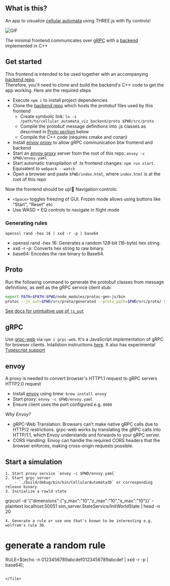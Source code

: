 ## What is this? 

An app to visualize [cellular automata](https://en.wikipedia.org/wiki/Cellular_automaton) using THREE.js with fly controls!

![GIF](https://github.com/lilfelix/cellular_automata_viz_frontend/blob/gif-upload/cell_automata_3D_viz.gif)

The minimal frontend communicates over [gRPC](https://grpc.io/) with a [backend](https://github.com/lilfelix/cellular_automata_viz_backend) implemented in C++

## Get started
This frontend is intended to be used together with an accompanying [backend repo](https://github.com/lilfelix/cellular_automata_viz_backend).  
Therefore, you'll need to clone and build the backend's C++ code to get the app working. Here are the required steps

- Execute `npm i` to install project dependencies
- Clone the [backend repo](https://github.com/lilfelix/cellular_automata_viz_backend/tree/main/src) which hosts the protobuf files used by this frontend
    - Create symbolic link: `ln -s /path/to/cellular_automata_viz_backend/proto $PWD/src/proto`
    - Compile the protobuf message definitions into .js classes as descrined in [Proto section](#proto) below
    - Compile the C++ code (requires cmake and conan)
- Install [envoy proxy](https://www.envoyproxy.io/) to allow gRPC communication btw frontend and backend
- Start an [envoy proxy](https://www.envoyproxy.io/) server from the root of this repo: `envoy -c $PWD/envoy.yaml`
- Start automatic transpilation of .ts frontend changes: `npm run start`. Equivalent to `webpack --watch`
- Open a browser and paste `$PWD/index.html`, where `index.html` is at the root of this repo

Now the frontend should be up!🚀 Navigation controls:  

- `<Space>` toggles freezing of GUI. Frozen mode allows using buttons like "Start", "Reset" etc
- Use WASD + EQ controls to navigate in flight mode

### Generating rules
`openssl rand -hex 16 | xxd -r -p | base64`
- openssl rand -hex 16: Generates a random 128-bit (16-byte) hex string.
- xxd -r -p: Converts hex string to raw binary.
-	base64: Encodes the raw binary to Base64.

## Proto

Run the following command to generate the protobuf classes from message definitions, as well as the gRPC service client stub:
```bash
export PATH=$PATH:$PWD/node_modules/protoc-gen-js/bin
protoc --js_out=$PWD/src/proto/generated --proto_path=$PWD/src/proto/ $PWD/src/proto/sim_server.proto
``` 
[See docs for unintuitive use of `js_out`](https://github.com/protocolbuffers/protobuf-javascript?tab=readme-ov-file#the---js_out-flag)

## gRPC

Use [grpc-web](https://github.com/grpc/grpc-web) via `npm i grpc-web`.
It's a JavaScript implementation of gRPC for browser clients. Intallstion instructions [here](https://github.com/grpc/grpc-web?tab=readme-ov-file#code-generator-plugins). It also has experimental [Typescript support](https://github.com/grpc/grpc-web/tree/master/net/grpc/gateway/examples/echo/ts-example)


## envoy

A proxy is needed to convert browser's HTTP1.1 request to gRPC servers HTTP2.0 request

- Install [envoy](https://www.envoyproxy.io/docs/envoy/latest/start/install) using brew: `brew install envoy`
- Start proxy: `envoy -c $PWD/envoy.yaml`
- Ensure client uses the port configured e.g. `8080`

*Why Envoy?*

-	gRPC-Web Translation: Browsers can’t make native gRPC calls due to HTTP/2 restrictions. grpc-web works by translating the gRPC calls into HTTP/1.1, which Envoy understands and forwards to your gRPC server.
-	CORS Handling: Envoy can handle the required CORS headers that the browser enforces, making cross-origin requests possible.

## Start a simulation

```
1. Start proxy service `envoy -c $PWD/envoy.yaml`
2. Start grpc server 
    - `./build/debug/bin/bin/CellularAutomata3D` or corresponding release binary
3. Initialize a rowld state
```
grpcurl -d '{"dimensions":{"y_max":"10","z_max":"10","x_max":"10"}}' -plaintext localhost:50051 sim_server.StateService/InitWorldState | head -n 20
```
4. Generate a rule or use one that's known to be interesting e.g. wolfram's rule 30.
```
# generate a random rule 
RULE=$(echo -n 0123456789abcdef0123456789abcdef | xxd -r -p | base64);
```

</file>
